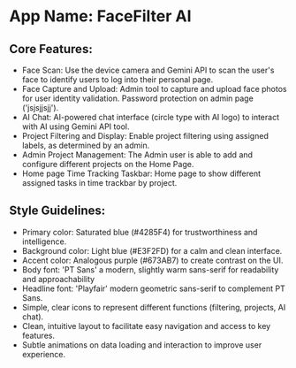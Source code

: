# **App Name**: FaceFilter AI

## Core Features:

- Face Scan: Use the device camera and Gemini API to scan the user's face to identify users to log into their personal page.
- Face Capture and Upload: Admin tool to capture and upload face photos for user identity validation. Password protection on admin page ('jsjsjjsjj').
- AI Chat: AI-powered chat interface (circle type with AI logo) to interact with AI using Gemini API tool.
- Project Filtering and Display: Enable project filtering using assigned labels, as determined by an admin.
- Admin Project Management: The Admin user is able to add and configure different projects on the Home Page.
- Home page Time Tracking Taskbar: Home page to show different assigned tasks in time trackbar by project.

## Style Guidelines:

- Primary color: Saturated blue (#4285F4) for trustworthiness and intelligence.
- Background color: Light blue (#E3F2FD) for a calm and clean interface.
- Accent color: Analogous purple (#673AB7) to create contrast on the UI.
- Body font: 'PT Sans' a modern, slightly warm sans-serif for readability and approachability
- Headline font: 'Playfair' modern geometric sans-serif to complement PT Sans.
- Simple, clear icons to represent different functions (filtering, projects, AI chat).
- Clean, intuitive layout to facilitate easy navigation and access to key features.
- Subtle animations on data loading and interaction to improve user experience.
